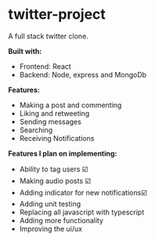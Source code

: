 # twitter-project
A full stack twitter clone.

**Built with:**
- Frontend: React
- Backend: Node, express and MongoDb

**Features:**
- Making a post and commenting
- Liking and retweeting
- Sending messages
- Searching
- Receiving Notifications

**Features I plan on implementing:**
- Ability to tag users ☑️
- Making audio posts ☑️
- Adding indicator for new notifications☑️
- Adding unit testing
- Replacing all javascript with typescript
- Adding more functionality
- Improving the ui/ux
